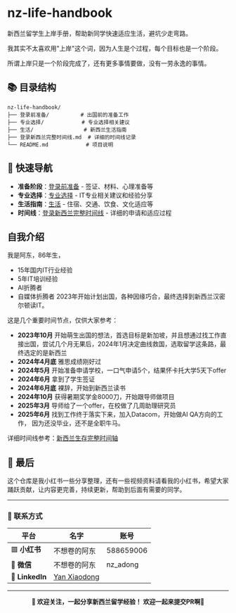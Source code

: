# nz-life-handbook

新西兰留学生上岸手册，帮助新同学快速适应生活，避坑少走弯路。

我其实不太喜欢用"上岸"这个词，因为人生是个过程，每个目标也是一个阶段。

所谓上岸只是一个阶段完成了，还有更多事情要做，没有一劳永逸的事情。

## 📚 目录结构

```
nz-life-handbook/
├── 登录前准备/          # 出国前的准备工作
├── 专业选择/            # 专业选择相关建议
├── 生活/                # 新西兰生活指南
├── 登录新西兰完整时间线.md  # 详细的时间线记录
└── README.md            # 项目说明
```

## 🚀 快速导航

- **准备阶段**：[登录前准备](https://github.com/Danielyan86/nz-life-handbook/blob/main/登录前准备/) - 签证、材料、心理准备等
- **专业选择**：[专业选择](https://github.com/Danielyan86/nz-life-handbook/blob/main/专业选择/) - IT专业相关建议和经验分享
- **生活指南**：[生活](https://github.com/Danielyan86/nz-life-handbook/blob/main/生活/) - 住宿、交通、饮食、文化适应等
- **时间线**：[登录新西兰完整时间线](https://github.com/Danielyan86/nz-life-handbook/blob/main/新西兰生存完整时间轴.md) - 详细的申请和适应过程

## 自我介绍

我是阿东，86年生，
- 15年国内IT行业经验
- 5年IT培训经验
- AI折腾者
- 自媒体折腾者
2023年开始计划出国，各种因缘巧合，最终选择到新西兰汉密尔顿读IT。

这是几个重要时间节点，仅供大家参考：

- **2023年10月** 开始萌生出国的想法，首选目标是新加坡，并且想通过找工作直接出国，尝试几个月无果后，2024年1月决定曲线救国，选取留学这条路，最终选定的是新西兰
- **2024年4月底** 雅思成绩刚好过
- **2024年5月** 开始准备申请学校，一口气申请5个，结果怀卡托大学5天下offer
- **2024年6月** 拿到了学生签证
- **2024年6月底** 裸辞，开始到新西兰读书
- **2024年10月** 获得暑期奖学金8000刀，开始跟导师做项目
- **2025年3月** 导师给了一个offer，在校做了几周助理研究员
- **2025年6月** 找到工作终于落实下来，加入Datacom，开始做AI QA方向的工作，
因为还没毕业，还不是全职牛马。

详细时间线参考：[新西兰生存完整时间轴](https://github.com/Danielyan86/nz-life-handbook/blob/main/新西兰生存完整时间轴.md)

## 🎯 最后

这个仓库是我小红书一些分享整理，还有一些视频资料请看我的小红书，希望大家踊跃贡献，让内容更完善，持续更新，帮助到后面有需要的同学。

---

### 📱 联系方式

<div align="center">

| 平台 | 名字 | 账号 |
|------|------|------|
| 🟥 **小红书** | 不想卷的阿东 | 588659006 |
| 💬 **微信** | 不想卷的阿东 | nz_adong |
| 🔗 **LinkedIn** | [Yan Xiaodong](https://www.linkedin.com/in/yan-xiaodong/) |  |

</div>

---

<div align="center">

**🌟 欢迎关注，一起分享新西兰留学经验！ 欢迎一起来提交PR啊🌟**

</div>